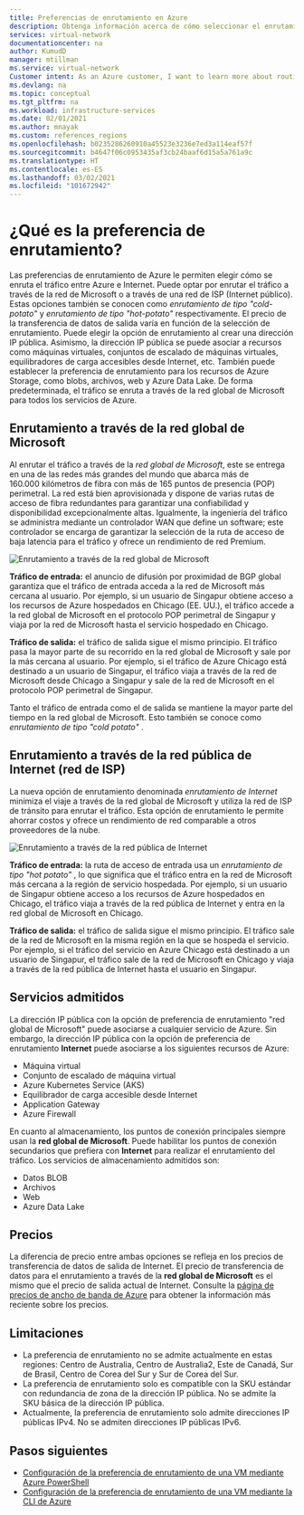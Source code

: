 ```yaml
---
title: Preferencias de enrutamiento en Azure
description: Obtenga información acerca de cómo seleccionar el enrutamiento del tráfico entre Azure e Internet con las preferencias de enrutamiento.
services: virtual-network
documentationcenter: na
author: KumudD
manager: mtillman
ms.service: virtual-network
Customer intent: As an Azure customer, I want to learn more about routing choices for my internet egress traffic.
ms.devlang: na
ms.topic: conceptual
ms.tgt_pltfrm: na
ms.workload: infrastructure-services
ms.date: 02/01/2021
ms.author: mnayak
ms.custom: references_regions
ms.openlocfilehash: b0235286260910a45523e3236e7ed3a114eaf57f
ms.sourcegitcommit: b4647f06c0953435af3cb24baaf6d15a5a761a9c
ms.translationtype: HT
ms.contentlocale: es-ES
ms.lasthandoff: 03/02/2021
ms.locfileid: "101672942"
---
```

# <a name="what-is-routing-preference"></a>¿Qué es la preferencia de enrutamiento?

Las preferencias de enrutamiento de Azure le permiten elegir cómo se enruta el tráfico entre Azure e Internet. Puede optar por enrutar el tráfico a través de la red de Microsoft o a través de una red de ISP (Internet público). Estas opciones también se conocen como *enrutamiento de tipo "cold-potato"* y *enrutamiento de tipo "hot-potato"* respectivamente. El precio de la transferencia de datos de salida varía en función de la selección de enrutamiento. Puede elegir la opción de enrutamiento al crear una dirección IP pública. Asimismo, la dirección IP pública se puede asociar a recursos como máquinas virtuales, conjuntos de escalado de máquinas virtuales, equilibradores de carga accesibles desde Internet, etc. También puede establecer la preferencia de enrutamiento para los recursos de Azure Storage, como blobs, archivos, web y Azure Data Lake. De forma predeterminada, el tráfico se enruta a través de la red global de Microsoft para todos los servicios de Azure.

## <a name="routing-via-microsoft-global-network"></a>Enrutamiento a través de la red global de Microsoft

Al enrutar el tráfico a través de la *red global de Microsoft*, este se entrega en una de las redes más grandes del mundo que abarca más de 160.000 kilómetros de fibra con más de 165 puntos de presencia (POP) perimetral. La red está bien aprovisionada y dispone de varias rutas de acceso de fibra redundantes para garantizar una confiabilidad y disponibilidad excepcionalmente altas. Igualmente, la ingeniería del tráfico se administra mediante un controlador WAN que define un software; este controlador se encarga de garantizar la selección de la ruta de acceso de baja latencia para el tráfico y ofrece un rendimiento de red Premium.

![Enrutamiento a través de la red global de Microsoft](media/routing-preference-overview/route-via-microsoft-global-network.png)

**Tráfico de entrada:** el anuncio de difusión por proximidad de BGP global garantiza que el tráfico de entrada acceda a la red de Microsoft más cercana al usuario. Por ejemplo, si un usuario de Singapur obtiene acceso a los recursos de Azure hospedados en Chicago (EE. UU.), el tráfico accede a la red global de Microsoft en el protocolo POP perimetral de Singapur y viaja por la red de Microsoft hasta el servicio hospedado en Chicago.

**Tráfico de salida:** el tráfico de salida sigue el mismo principio. El tráfico pasa la mayor parte de su recorrido en la red global de Microsoft y sale por la más cercana al usuario. Por ejemplo, si el tráfico de Azure Chicago está destinado a un usuario de Singapur, el tráfico viaja a través de la red de Microsoft desde Chicago a Singapur y sale de la red de Microsoft en el protocolo POP perimetral de Singapur.

Tanto el tráfico de entrada como el de salida se mantiene la mayor parte del tiempo en la red global de Microsoft. Esto también se conoce como *enrutamiento de tipo "cold potato"* .


## <a name="routing-over-public-internet-isp-network"></a>Enrutamiento a través de la red pública de Internet (red de ISP)

La nueva opción de enrutamiento denominada *enrutamiento de Internet* minimiza el viaje a través de la red global de Microsoft y utiliza la red de ISP de tránsito para enrutar el tráfico. Esta opción de enrutamiento le permite ahorrar costos y ofrece un rendimiento de red comparable a otros proveedores de la nube.

![Enrutamiento a través de la red pública de Internet](media/routing-preference-overview/route-via-isp-network.png)

**Tráfico de entrada:** la ruta de acceso de entrada usa un *enrutamiento de tipo "hot potato"* , lo que significa que el tráfico entra en la red de Microsoft más cercana a la región de servicio hospedada. Por ejemplo, si un usuario de Singapur obtiene acceso a los recursos de Azure hospedados en Chicago, el tráfico viaja a través de la red pública de Internet y entra en la red global de Microsoft en Chicago.

**Tráfico de salida:** el tráfico de salida sigue el mismo principio. El tráfico sale de la red de Microsoft en la misma región en la que se hospeda el servicio. Por ejemplo, si el tráfico del servicio en Azure Chicago está destinado a un usuario de Singapur, el tráfico sale de la red de Microsoft en Chicago y viaja a través de la red pública de Internet hasta el usuario en Singapur.

## <a name="supported-services"></a>Servicios admitidos

La dirección IP pública con la opción de preferencia de enrutamiento "red global de Microsoft" puede asociarse a cualquier servicio de Azure. Sin embargo, la dirección IP pública con la opción de preferencia de enrutamiento **Internet** puede asociarse a los siguientes recursos de Azure:

* Máquina virtual
* Conjunto de escalado de máquina virtual
* Azure Kubernetes Service (AKS)
* Equilibrador de carga accesible desde Internet
* Application Gateway
* Azure Firewall

En cuanto al almacenamiento, los puntos de conexión principales siempre usan la **red global de Microsoft**. Puede habilitar los puntos de conexión secundarios que prefiera con **Internet** para realizar el enrutamiento del tráfico. Los servicios de almacenamiento admitidos son:

* Datos BLOB
* Archivos
* Web
* Azure Data Lake

## <a name="pricing"></a>Precios
La diferencia de precio entre ambas opciones se refleja en los precios de transferencia de datos de salida de Internet. El precio de transferencia de datos para el enrutamiento a través de la **red global de Microsoft** es el mismo que el precio de salida actual de Internet. Consulte la [página de precios de ancho de banda de Azure](https://azure.microsoft.com/pricing/details/bandwidth/) para obtener la información más reciente sobre los precios.

## <a name="limitations"></a>Limitaciones

* La preferencia de enrutamiento no se admite actualmente en estas regiones: Centro de Australia, Centro de Australia2, Este de Canadá, Sur de Brasil, Centro de Corea del Sur y Sur de Corea del Sur.
* La preferencia de enrutamiento solo es compatible con la SKU estándar con redundancia de zona de la dirección IP pública. No se admite la SKU básica de la dirección IP pública.
* Actualmente, la preferencia de enrutamiento solo admite direcciones IP públicas IPv4. No se admiten direcciones IP públicas IPv6.


## <a name="next-steps"></a>Pasos siguientes

* [Configuración de la preferencia de enrutamiento de una VM mediante Azure PowerShell](configure-routing-preference-virtual-machine-powershell.md)
* [Configuración de la preferencia de enrutamiento de una VM mediante la CLI de Azure](configure-routing-preference-virtual-machine-cli.md)
